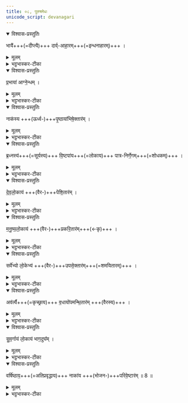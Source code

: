 ```yaml
---
title: ०८, पुरुषमेधः  
unicode_script: devanagari
---
```



<details open><summary>विश्वास-प्रस्तुतिः</summary>

भायै॑+++(=दीप्त्यै)+++ दार्व्-आहा॒रम्+++(=इन्धनाहारम्)+++ ।
</details>

<details><summary>मूलम्</summary>

भायै॑ दार्वाहा॒रम् ।
</details>

<details><summary>भट्टभास्कर-टीका</summary>

1भायै त्विषे दार्वाहारं इन्धनानामाहर्तारम् ।
</details>

<details open><summary>विश्वास-प्रस्तुतिः</summary>

प्र॒भाया॑ आग्ने॒न्धम् ।
</details>

<details><summary>मूलम्</summary>

प्र॒भाया॑ आग्ने॒न्धम् ।
</details>

<details><summary>भट्टभास्कर-टीका</summary>

प्रभायै प्रकृष्टत्विषे आग्नेन्धं, यो भूत्यर्थमग्निमिन्धे । कर्मण्यणन्तात् स्वार्थिकोऽण् ।
</details>

<details open><summary>विश्वास-प्रस्तुतिः</summary>

नाक॑स्य +++(ऊर्ध्व-)+++पृ॒ष्ठाया॑भिषे॒क्तार॑म् । 
</details>

<details><summary>मूलम्</summary>

नाक॑स्य पृ॒ष्ठाया॑भिषे॒क्तार᳚म् ।
</details>

<details><summary>भट्टभास्कर-टीका</summary>

**नाकस्य पृष्ठाय** अविद्यमानदुःखस्य स्थानस्य यत्पृष्ठं प्रधानभूतं स्थानं तस्मै **अभिषेक्तारं** स्नापकम् ।
</details>

<details open><summary>विश्वास-प्रस्तुतिः</summary>

ब्र॒ध्नस्य॑+++(=सूर्यस्य)+++ वि॒ष्टपा॑य+++(=लोकाय)+++ पात्र-निर्णे॒गम्+++(=शोधकम्)+++ ।
</details>

<details><summary>मूलम्</summary>

ब्र॒ध्नस्य॑ वि॒ष्टपा॑य पात्रनिर्णे॒गम् ।
</details>

<details><summary>भट्टभास्कर-टीका</summary>

ब्रध्नस्य विष्टपाय आदित्यस्य लोकाय पात्रनिर्णेगं पात्राणां निर्णेक्तारम् । 'क्विन्प्रत्ययस्य कुः' इति कुत्वम्, करणे वा घञ् ।
</details>

<details open><summary>विश्वास-प्रस्तुतिः</summary>

दे॒व॒लो॒काय॑ +++(वैर-)+++पेशि॒तार॑म् । 
</details>

<details><summary>मूलम्</summary>

दे॒व॒लो॒काय॑ पेशि॒तार᳚म् ।
</details>

<details><summary>भट्टभास्कर-टीका</summary>

देवलोकाय पेशितारं प्रशान्तस्य वैरस्य उत्थापयितारम् । पिश अवयवे । देवलोकेऽपि हि वैरं जनयति साधकानाम् ।
</details>

<details open><summary>विश्वास-प्रस्तुतिः</summary>

म॒नु॒ष्य॒लो॒काय॑ +++(वैर-)+++प्रकरि॒तार॑म्+++(←कृ)+++ । 
</details>

<details><summary>मूलम्</summary>

म॒नु॒ष्य॒लो॒काय॑ प्रकरि॒तार᳚म् ।
</details>

<details><summary>भट्टभास्कर-टीका</summary>

मनुष्यलोकाय प्रकरितारं स्निग्धानां वैरस्योत्पादनेन विश्लेषयितारं, सहि क्रूरस्वभावो भवति ।
</details>

<details open><summary>विश्वास-प्रस्तुतिः</summary>

सर्वे॑भ्यो लो॒केभ्य॑ +++(वैर-)+++उपसे॒क्तार॑म्+++(=शमयितारम्)+++ । 
</details>

<details><summary>मूलम्</summary>

सर्वे᳚भ्यो लो॒केभ्य॑ उपसे॒क्तार᳚म् ।
</details>

<details><summary>भट्टभास्कर-टीका</summary>

सर्वेभ्यो लोकेभ्यः उपसेक्तारं वैरस्य शमयितारं, तस्य सर्वलोकापेक्षितत्वात् ।
</details>

<details open><summary>विश्वास-प्रस्तुतिः</summary>

अव॑र्त्यै+++(=कृच्छ्राय)+++ व॒धायो॑पमन्थि॒तार॑म् +++(वैरस्य)+++ । 
</details>

<details><summary>मूलम्</summary>

अव॑र्त्यै व॒धायो॑पमन्थि॒तार᳚म् ।
</details>

<details><summary>भट्टभास्कर-टीका</summary>

अवर्त्यै वधाय कृच्छ्रापत्तिलक्षणवधाय उपमन्थितारं स्वयमुपेत्य वैरस्य जनयितारं, वैरस्यावर्तिजनकत्वात् ।
</details>

<details open><summary>विश्वास-प्रस्तुतिः</summary>

सु॒व॒र्गाय॑ लो॒काय॑ भाग॒दुघ᳚म् ।
</details>

<details><summary>मूलम्</summary>

सु॒व॒र्गाय॑ लो॒काय॑ भाग॒दुघ᳚म् ।
</details>

<details><summary>भट्टभास्कर-टीका</summary>

सुवर्गाय लोकाय भागदुघं, भागाहर्तारं कर्षकेभ्यः । 'दुहः कब्धश्च' इति कप् ।
</details>

<details open><summary>विश्वास-प्रस्तुतिः</summary>

वर्षि॑ष्ठाय॒+++(=अतिप्रवृद्धाय)+++ नाका॑य +++(भोजन-)+++परिवे॒ष्टार॑म् ॥ 8 ॥
</details>

<details><summary>मूलम्</summary>

वर्षि॑ष्ठाय॒ नाका॑य परिवे॒ष्टार᳚म् ॥8॥  
</details>

<details><summary>भट्टभास्कर-टीका</summary>

वर्षिष्ठाय प्रवृद्धतमाय नाकाय सुखस्थानाय परिवेष्टारं भोजयितारम् । विषल् व्याप्तौ ॥  

इति तृतीये चतुर्थे अष्टमोऽनुवाकः ॥  

</details>

